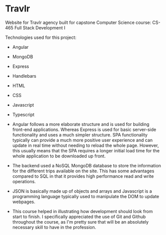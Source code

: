 # Travlr
Website for Travlr agency built for capstone Computer Science course: CS-465 Full Stack Development I

Technologies used for this project:
- Angular
- MongoDB
- Express
- Handlebars
- HTML
- CSS
- Javascript
- Typescript


- Angular follows a more elaborate structure and is used for building front-end applications. Whereas Express is used for basic server-side functionality and uses a much simpler structure.
SPA functionality typically can provide a much more positive user experience and can update in real time without needing to reload the whole page. However, this usually means that the SPA requires a longer initial load time for the whole application to be downloaded up front.
- The backend used a NoSQL MongoDB database to store the information for the different trips available on the site. This has some advantages compared to SQL in that it provides high performance read and write operations.
- JSON is basically made up of objects and arrays and Javascript is a programming language typically used to manipulate the DOM to update webpages.
- This course helped in illustrating how development should look from start to finish. I specifically appreciated the use of Git and Github throughout the course, as I'm pretty sure that will be an absolutely necessary skill to have in the profession.
